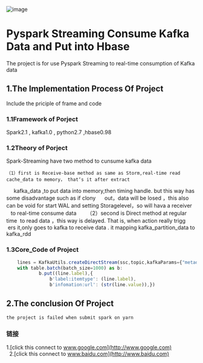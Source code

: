 ![image](http://images.cnitblog.com/i/607542/201403/141558148063393.gif)

Pyspark Streaming Consume Kafka Data and Put into Hbase  
===================================  
  The project is for use Pyspark Streaming to real-time consumption of Kafka data<br />  
    
  
1.The Implementation Process Of Project  
-----------------------------------  
  Include the priciple of frame and code<br />   
    
### 1.1Framework of Porject  
 Spark2.1 , kafka1.0 , python2.7 ,hbase0.98<br />
 
### 1.2Theory of Porject
 Spark-Streaming have two method to cunsume kafka data<br />   

    （1）first is Receive-base method as same as Storm,real-time read cache_data to memory， that‘s it after extract
      kafka_data ,to put data into memory,then timing handle. but this way has some disadvantage such as if clony 
      out，data will be losed ，this also can be void for start WAL and setting Storagelevel，so will hava a receiver
      to real-time consume data
       
    （2）second is Direct method at regular time  to read data ，this way is delayed. That is, when action really trigg
      ers it,only goes to kafka to receive data . it mapping kafka_partition_data to kafka_rdd

     
### 1.3Core_Code of Project
```javascript
    lines = KafkaUtils.createDirectStream(ssc,topic,kafkaParams={"metadata.broker.list":brokers})
    with table.batch(batch_size=1000) as b:
            b.put((line.label),{
                b'label:itemtype': (line.label),
                b'infomation:url': (str(line.value)),})
```

    
    
2.The conclusion Of Project  
----------------------------------- 

    the project is failed when submit spark on yarn

 
### 链接  
1.[click this connect to www.google.com](http://www.google.com)<br />  
2.[click this connect to www.baidu.com](http://www.baidu.com)<br />  
